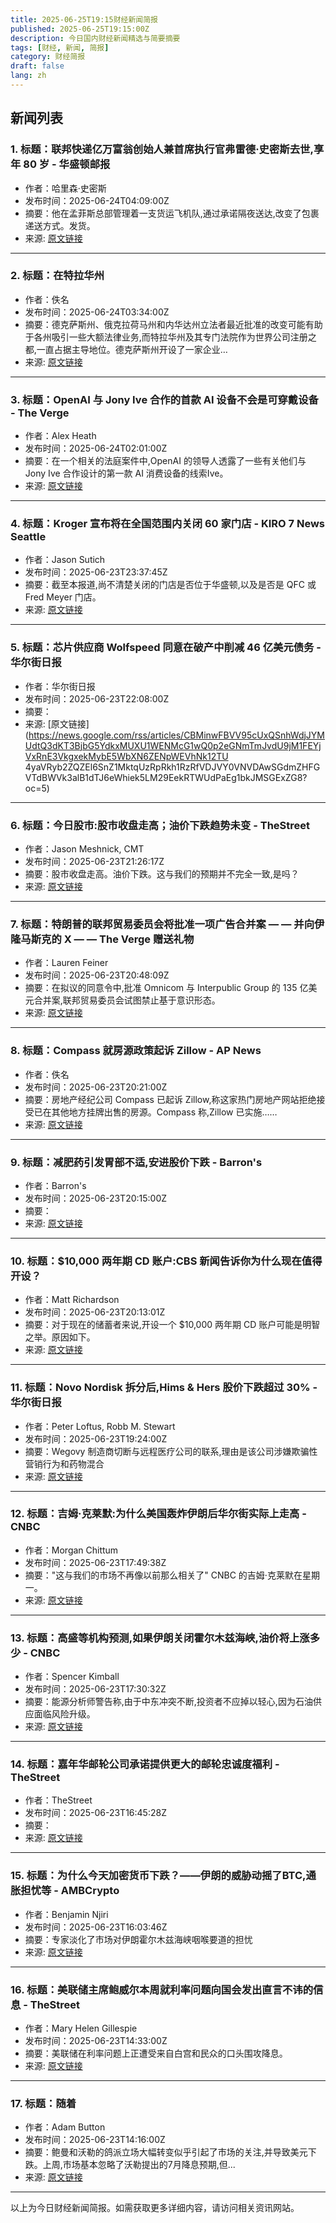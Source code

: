```yaml
---
title: 2025-06-25T19:15财经新闻简报
published: 2025-06-25T19:15:00Z
description: 今日国内财经新闻精选与简要摘要
tags: [财经, 新闻, 简报]
category: 财经简报
draft: false
lang: zh
---
```


## 新闻列表

### 1. 标题：联邦快递亿万富翁创始人兼首席执行官弗雷德·史密斯去世,享年 80 岁 - 华盛顿邮报
- 作者：哈里森·史密斯
- 发布时间：2025-06-24T04:09:00Z
- 摘要：他在孟菲斯总部管理着一支货运飞机队,通过承诺隔夜送达,改变了包裹递送方式。发货。
- 来源: [原文链接](https://www.washingtonpost.com/obituaries/2025/06/23/fred-smith-dead-fedex/)

---

### 2. 标题：在特拉华州
- 作者：佚名
- 发布时间：2025-06-24T03:34:00Z
- 摘要：德克萨斯州、俄克拉荷马州和内华达州立法者最近批准的改变可能有助于各州吸引一些大额法律业务,而特拉华州及其专门法院作为世界公司注册之都,一直占据主导地位。德克萨斯州开设了一家企业…
- 来源: [原文链接](https://apnews.com/article/business-incorporation-delaware-texas-nevada-dexit-oklahoma-7aa1f738096dec9498f0e8139e6fc7aa)

---

### 3. 标题：OpenAI 与 Jony Ive 合作的首款 AI 设备不会是可穿戴设备 - The Verge
- 作者：Alex Heath
- 发布时间：2025-06-24T02:01:00Z
- 摘要：在一个相关的法庭案件中,OpenAI 的领导人透露了一些有关他们与 Jony Ive 合作设计的第一款 AI 消费设备的线索Ive。
- 来源: [原文链接](https://www.theverge.com/openai/691737/openai-jony-ive-chatgpt-io-ai-device-wearable-headphone-lyo-lawsuit)

---

### 4. 标题：Kroger 宣布将在全国范围内关闭 60 家门店 - KIRO 7 News Seattle
- 作者：Jason Sutich
- 发布时间：2025-06-23T23:37:45Z
- 摘要：截至本报道,尚不清楚关闭的门店是否位于华盛顿,以及是否是 QFC 或 Fred Meyer 门店。
- 来源: [原文链接](https://www.kiro7.com/news/local/kroger-announces-60-qfc-fred-meyer-stores-will-shut-down-nation-wide/SG5YGKEGAVB33DF4OYONZGB5HY/)

---

### 5. 标题：芯片供应商 Wolfspeed 同意在破产中削减 46 亿美元债务 - 华尔街日报
- 作者：华尔街日报
- 发布时间：2025-06-23T22:08:00Z
- 摘要：
- 来源: [原文链接](https://news.google.com/rss/articles/CBMinwFBVV95cUxQSnhWdjJYMUdtQ3dKT3BjbG5YdkxMUXU1WENMcG1wQ0p2eGNmTmJvdU9jM1FEYjVxRnE3VkgxekMybE5WbXN6ZENpWEVhNk12TU 4yaVRyb2ZQZEl6SnZ1MktqUzRpRkh1RzRfVDJVY0VNVDAwSGdmZHFGVTdBWVk3alB1dTJ6eWhiek5LM29EekRTWUdPaEg1bkJMSGExZG8?oc=5)

---

### 6. 标题：今日股市:股市收盘走高；油价下跌趋势未变 - TheStreet
- 作者：Jason Meshnick, CMT
- 发布时间：2025-06-23T21:26:17Z
- 摘要：股市收盘走高。油价下跌。这与我们的预期并不完全一致,是吗？
- 来源: [原文链接](https://www.thestreet.com/investing/stock-market-today-investors-remain-undaunted-after-us-airstrikes-in-iran)

---

### 7. 标题：特朗普的联邦贸易委员会将批准一项广告合并案 — — 并向伊隆马斯克的 X — — The Verge 赠送礼物
- 作者：Lauren Feiner
- 发布时间：2025-06-23T20:48:09Z
- 摘要：在拟议的同意令中,批准 Omnicom 与 Interpublic Group 的 135 亿美元合并案,联邦贸易委员会试图禁止基于意识形态。
- 来源: [原文链接](https://www.theverge.com/policy/691520/ftc-omnicom-interpublic-group-merger-advertiser-boycott-political-ideology)

---

### 8. 标题：Compass 就房源政策起诉 Zillow - AP News
- 作者：佚名
- 发布时间：2025-06-23T20:21:00Z
- 摘要：房地产经纪公司 Compass 已起诉 Zillow,称这家热门房地产网站拒绝接受已在其他地方挂牌出售的房源。Compass 称,Zillow 已实施……
- 来源: [原文链接](https://apnews.com/article/compass-zillow-real-estate-mortgage-703ed6fe67f1dca6f9dce01c2f279a2e)

---

### 9. 标题：减肥药引发胃部不适,安进股价下跌 - Barron&#39;s
- 作者：Barron&#39;s
- 发布时间：2025-06-23T20:15:00Z
- 摘要：
- 来源: [原文链接](https://www.barrons.com/articles/amgen-stock-weight-loss-gastrointestinal-17d28fdf)

---

### 10. 标题：$10,000 两年期 CD 账户:CBS 新闻告诉你为什么现在值得开设？
- 作者：Matt Richardson
- 发布时间：2025-06-23T20:13:01Z
- 摘要：对于现在的储蓄者来说,开设一个 $10,000 两年期 CD 账户可能是明智之举。原因如下。
- 来源: [原文链接](https://www.cbsnews.com/news/10000-2-year-cd-accounts-why-theyre-worth-opening-now/)

---

### 11. 标题：Novo Nordisk 拆分后,Hims &amp; Hers 股价下跌超过 30% - 华尔街日报
- 作者：Peter Loftus, Robb M. Stewart
- 发布时间：2025-06-23T19:24:00Z
- 摘要：Wegovy 制造商切断与远程医疗公司的联系,理由是该公司涉嫌欺骗性营销行为和药物混合
- 来源: [原文链接](https://www.wsj.com/health/pharma/novo-nordisk-ends-partnership-with-hims-hers-bd9241cf)

---

### 12. 标题：吉姆·克莱默:为什么美国轰炸伊朗后华尔街实际上走高 - CNBC
- 作者：Morgan Chittum
- 发布时间：2025-06-23T17:49:38Z
- 摘要："这与我们的市场不再像以前那么相关了" CNBC 的吉姆·克莱默在星期一。
- 来源: [原文链接](https://www.cnbc.com/2025/06/23/why-cramer-thinks-wall-street-is-actually-going-higher-after-the-us-bombed-iran.html)

---

### 13. 标题：高盛等机构预测,如果伊朗关闭霍尔木兹海峡,油价将上涨多少 - CNBC
- 作者：Spencer Kimball
- 发布时间：2025-06-23T17:30:32Z
- 摘要：能源分析师警告称,由于中东冲突不断,投资者不应掉以轻心,因为石油供应面临风险升级。
- 来源: [原文链接](https://www.cnbc.com/2025/06/23/how-high-oil-could-go-if-iran-closes-the-strait-of-hormuz-goldman.html)

---

### 14. 标题：嘉年华邮轮公司承诺提供更大的邮轮忠诚度福利 - TheStreet
- 作者：TheStreet
- 发布时间：2025-06-23T16:45:28Z
- 摘要：
- 来源: [原文链接](https://www.thestreet.com/travel/carnival-cruise-line-pledges-greater-cruise-loyalty-benefits)

---

### 15. 标题：为什么今天加密货币下跌？——伊朗的威胁动摇了BTC,通胀担忧等 - AMBCrypto
- 作者：Benjamin Njiri
- 发布时间：2025-06-23T16:03:46Z
- 摘要：专家淡化了市场对伊朗霍尔木兹海峡咽喉要道的担忧
- 来源: [原文链接](https://ambcrypto.com/why-is-crypto-down-today-irans-threats-shake-btc-inflation-fears-more/)

---

### 16. 标题：美联储主席鲍威尔本周就利率问题向国会发出直言不讳的信息 - TheStreet
- 作者：Mary Helen Gillespie
- 发布时间：2025-06-23T14:33:00Z
- 摘要：美联储在利率问题上正遭受来自白宫和民众的口头围攻降息。
- 来源: [原文链接](https://www.thestreet.com/fed/feds-powell-brings-blunt-message-to-congress-on-interest-rates-this-week)

---

### 17. 标题：随着
- 作者：Adam Button
- 发布时间：2025-06-23T14:16:00Z
- 摘要：鲍曼和沃勒的鸽派立场大幅转变似乎引起了市场的关注,并导致美元下跌。上周,市场基本忽略了沃勒提出的7月降息预期,但...
- 来源: [原文链接](https://www.forexlive.com/news/us-dollar-falls-as-the-maga-takeover-of-the-fed-takes-shape-20250623/)

---


以上为今日财经新闻简报。如需获取更多详细内容，请访问相关资讯网站。